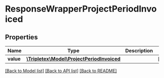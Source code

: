 # ResponseWrapperProjectPeriodInvoiced

## Properties
Name | Type | Description | Notes
------------ | ------------- | ------------- | -------------
**value** | [**\Tripletex\Model\ProjectPeriodInvoiced**](ProjectPeriodInvoiced.md) |  | [optional] 

[[Back to Model list]](../../README.md#documentation-for-models) [[Back to API list]](../../README.md#documentation-for-api-endpoints) [[Back to README]](../../README.md)

